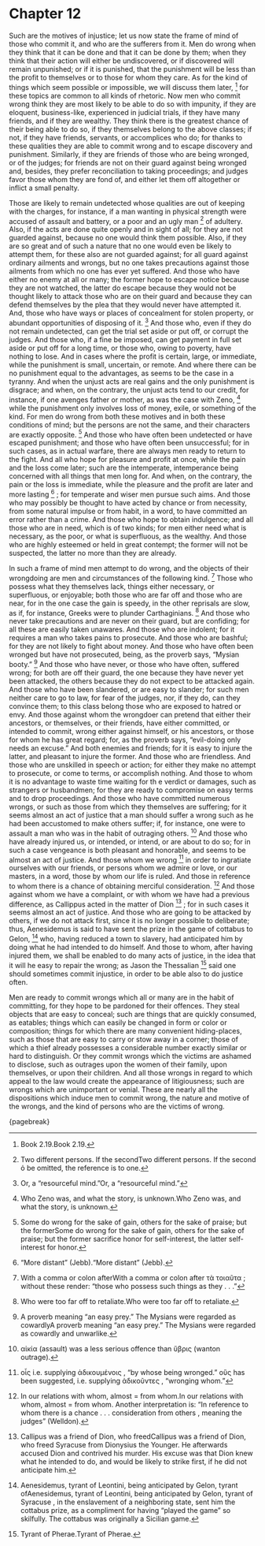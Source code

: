# Chapter 12

Such are the motives of injustice; let us now state the frame of mind of those who commit it, and who are the sufferers from it. Men do wrong when
they think that it can be done and that it can be done by them; when they think that their action will either be undiscovered, or if discovered will
remain unpunished; or if it is punished, that the punishment will be less than the profit to themselves or to those for whom they care. As for the
kind of things which seem possible or impossible, we will discuss them later, [^^11_1] for these topics are common to all kinds of rhetoric. Now men
who commit wrong think they are most likely to be able to do so with impunity, if they are eloquent, business-like, experienced in judicial trials,
if they have many friends, and if they are wealthy. They think there is the greatest chance of their being able to do so, if they themselves belong
to the above classes; if not, if they have friends, servants, or accomplices who do; for thanks to these qualities they are able to commit wrong and
to escape discovery and punishment. Similarly, if they are friends of those who are being wronged, or of the judges; for friends are not on their
guard against being wronged and, besides, they prefer reconciliation to taking proceedings; and judges favor those whom they are fond of, and either
let them off altogether or inflict a small penalty.

Those are likely to remain undetected whose qualities are out of keeping with the charges, for instance, if a man wanting in physical strength were
accused of assault and battery, or a poor and an ugly man [^^11_2] of adultery. Also, if the acts are done quite openly and in sight of all; for
they are not guarded against, because no one would think them possible. Also, if they are so great and of such a nature that no one would even be
likely to attempt them, for these also are not guarded against; for all guard against ordinary ailments and wrongs, but no one takes precautions
against those ailments from which no one has ever yet suffered. And those who have either no enemy at all or many; the former hope to escape notice
because they are not watched, the latter do escape because they would not be thought likely to attack those who are on their guard and because they
can defend themselves by the plea that they would never have attempted it. And, those who have ways or places of concealment for stolen property, or
abundant opportunities of disposing of it. [^^11_3] And those who, even if they do not remain undetected, can get the trial set aside or put off, or
corrupt the judges. And those who, if a fine be imposed, can get payment in full set aside or put off for a long time, or those who, owing to
poverty, have nothing to lose. And in cases where the profit is certain, large, or immediate, while the punishment is small, uncertain, or remote.
And where there can be no punishment equal to the advantages, as seems to be the case in a tyranny. And when the unjust acts are real gains and the
only punishment is disgrace; and when, on the contrary, the unjust acts tend to our credit, for instance, if one avenges father or mother, as was
the case with Zeno, [^^11_4] while the punishment only involves loss of money, exile, or something of the kind. For men do wrong from both these
motives and in both these conditions of mind; but the persons are not the same, and their characters are exactly opposite. [^^11_5] And those who
have often been undetected or have escaped punishment; and those who have often been unsuccessful; for in such cases, as in actual warfare, there
are always men ready to return to the fight. And all who hope for pleasure and profit at once, while the pain and the loss come later; such are the
intemperate, intemperance being concerned with all things that men long for. And when, on the contrary, the pain or the loss is immediate, while the
pleasure and the profit are later and more lasting [^^11_6] ; for temperate and wiser men pursue such aims. And those who may possibly be thought to
have acted by chance or from necessity, from some natural impulse or from habit, in a word, to have committed an error rather than a crime. And
those who hope to obtain indulgence; and all those who are in need, which is of two kinds; for men either need what is necessary, as the poor, or
what is superfluous, as the wealthy. And those who are highly esteemed or held in great contempt; the former will not be suspected, the latter no
more than they are already.

In such a frame of mind men attempt to do wrong, and the objects of their wrongdoing are men and circumstances of the following kind. [^^11_7] Those
who possess what they themselves lack, things either necessary, or superfluous, or enjoyable; both those who are far off and those who are near, for
in the one case the gain is speedy, in the other reprisals are slow, as if, for instance, Greeks were to plunder Carthaginians. [^^11_8] And those
who never take precautions and are never on their guard, but are confiding; for all these are easily taken unawares. And those who are indolent; for
it requires a man who takes pains to prosecute. And those who are bashful; for they are not likely to fight about money. And those who have often
been wronged but have not prosecuted, being, as the proverb says, “Mysian booty.” [^^11_9] And those who have never, or those who have often,
suffered wrong; for both are off their guard, the one because they have never yet been attacked, the others because they do not expect to be
attacked again. And those who have been slandered, or are easy to slander; for such men neither care to go to law, for fear of the judges, nor, if
they do, can they convince them; to this class belong those who are exposed to hatred or envy. And those against whom the wrongdoer can pretend that
either their ancestors, or themselves, or their friends, have either committed, or intended to commit, wrong either against himself, or his
ancestors, or those for whom he has great regard; for, as the proverb says, “evil-doing only needs an excuse.” And both enemies and friends; for it
is easy to injure the latter, and pleasant to injure the former. And those who are friendless. And those who are unskilled in speech or action; for
either they make no attempt to prosecute, or come to terms, or accomplish nothing. And those to whom it is no advantage to waste time waiting for th
e verdict or damages, such as strangers or husbandmen; for they are ready to compromise on easy terms and to drop proceedings. And those who have
committed numerous wrongs, or such as those from which they themselves are suffering; for it seems almost an act of justice that a man should suffer
a wrong such as he had been accustomed to make others suffer; if, for instance, one were to assault a man who was in the habit of outraging
others. [^^11_10] And those who have already injured us, or intended, or intend, or are about to do so; for in such a case vengeance is both
pleasant and honorable, and seems to be almost an act of justice. And those whom we wrong [^^11_11] in order to ingratiate ourselves with our
friends, or persons whom we admire or love, or our masters, in a word, those by whom our life is ruled. And those in reference to whom there is a
chance of obtaining merciful consideration. [^^11_12] And those against whom we have a complaint, or with whom we have had a previous difference, as
Callippus acted in the matter of Dion [^^11_13] ; for in such cases it seems almost an act of justice. And those who are going to be attacked by
others, if we do not attack first, since it is no longer possible to deliberate; thus, Aenesidemus is said to have sent the prize in the game of
cottabus to Gelon, [^^11_14] who, having reduced a town to slavery, had anticipated him by doing what he had intended to do himself. And those to
whom, after having injured them, we shall be enabled to do many acts of justice, in the idea that it will he easy to repair the wrong; as Jason the
Thessalian [^^11_15] said one should sometimes commit injustice, in order to be able also to do justice often.

Men are ready to commit wrongs which all or many are in the habit of committing, for they hope to be pardoned for their offences. They steal objects
that are easy to conceal; such are things that are quickly consumed, as eatables; things which can easily be changed in form or color or
composition; things for which there are many convenient hiding-places, such as those that are easy to carry or stow away in a corner; those of which
a thief already possesses a considerable number exactly similar or hard to distinguish. Or they commit wrongs which the victims are ashamed to
disclose, such as outrages upon the women of their family, upon themselves, or upon their children. And all those wrongs in regard to which appeal
to the law would create the appearance of litigiousness; such are wrongs which are unimportant or venial. These are nearly all the dispositions
which induce men to commit wrong, the nature and motive of the wrongs, and the kind of persons who are the victims of wrong.

{pagebreak}

[^^11_1]: Book 2.19.Book 2.19.

[^^11_2]: Two different persons. If the secondTwo different persons. If the second ὁ be omitted, the reference is to one.

[^^11_3]: Or, a “resourceful mind.”Or, a “resourceful mind.”

[^^11_4]: Who Zeno was, and what the story, is unknown.Who Zeno was, and what the story, is unknown.

[^^11_5]: Some do wrong for the sake of gain, others for the sake of praise; but the formerSome do wrong for the sake of gain, others for the sake
of praise; but the former sacrifice honor for self-interest, the latter self-interest for honor.

[^^11_6]: “More distant” (Jebb).“More distant” (Jebb).

[^^11_7]: With a comma or colon afterWith a comma or colon after τὰ τοιαῦτα ; without these render: “those who possess such things as they . . .”

[^^11_8]: Who were too far off to retaliate.Who were too far off to retaliate.

[^^11_9]: A proverb meaning “an easy prey.” The Mysians were regarded as cowardlyA proverb meaning “an easy prey.” The Mysians were regarded as
cowardly and unwarlike.

[^^11_10]: αἰκία (assault) was a less serious offence than ὕβρις (wanton outrage).

[^^11_11]: οἷς i.e. supplying ἀδικουμένοις , “by whose being wronged.” οὓς has been suggested, i.e. supplying ἀδικοῦντες , “wronging whom.”

[^^11_12]: In our relations with whom, almost = from whom.In our relations with whom, almost = from whom. Another interpretation is: “In reference
to whom there is a chance . . . consideration from others , meaning the judges” (Welldon).

[^^11_13]: Callipus was a friend of Dion, who freedCallipus was a friend of Dion, who freed Syracuse from Dionysius the Younger. He afterwards
accused Dion and contrived his murder. His excuse was that Dion knew what he intended to do, and would be likely to strike first, if he did not
anticipate him.

[^^11_14]: Aenesidemus, tyrant of Leontini, being anticipated by Gelon, tyrant ofAenesidemus, tyrant of Leontini, being anticipated by Gelon, tyrant
of Syracuse , in the enslavement of a neighboring state, sent him the cottabus prize, as a compliment for having “played the game” so skilfully. The
cottabus was originally a Sicilian game.

[^^11_15]: Tyrant of Pherae.Tyrant of Pherae. 

